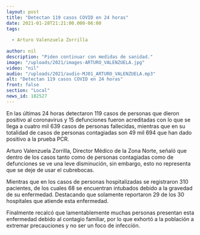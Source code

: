 ```yaml
---
layout: post
title: "Detectan 119 casos COVID en 24 horas"
date: 2021-01-28T21:21:00.000-06:00
tags:
  
  - Arturo Valenzuela Zorrilla
  
author: nil
description: "Piden continuar con medidas de sanidad."
image: "/uploads/2021/images-ARTURO_VALENZUELA.jpg"
video: "nil"
audio: "/uploads/2021/audio-MJ01_ARTURO_VALENZUELA.mp3"
alt: "Detectan 119 casos COVID en 24 horas"
front: false
section: "Local"
news_id: 182527
---
```


En las últimas 24 horas detectaron 119 casos de personas que dieron positivo al coronavirus y 15 defunciones fueron acreditadas con lo que se llega a cuatro mil 639 casos de personas fallecidas, mientras que en su totalidad de casos de personas contagiadas son 49 mil 694 que han dado positivo a la prueba PCR.

Arturo Valenzuela Zorrilla, Director Médico de la Zona Norte, señaló que dentro de los casos tanto como de personas contagiadas como de defunciones se ve una leve disminución, sin embargo, esto no representa que se deje de usar el cubrebocas.

Mientras que en los casos de personas hospitalizadas se registraron 310 pacientes, de los cuales 68 se encuentran intubados debido a la gravedad de su enfermedad. Destacando que solamente reportaron 29 de los 30 hospitales que atiende esta enfermedad.

Finalmente recalcó que lamentablemente muchas personas presentan esta enfermedad debido al contagio familiar, por lo que exhortó a la población a extremar precauciones y no ser un foco de infección.